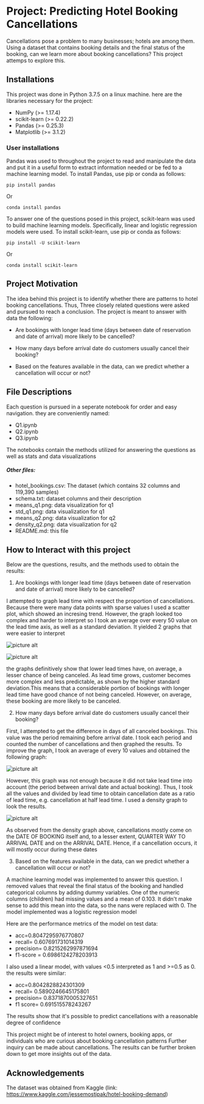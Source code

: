 # Project: Predicting Hotel Booking Cancellations

Cancellations pose a problem to many businesses; hotels are among them. Using a dataset that contains booking details and the final status of the booking, can we learn more about booking cancellations? This project attemps to explore this.


## Installations

This project was done in Python 3.7.5 on a linux machine. here are the libraries necessary for the project:

* NumPy (>= 1.17.4)
* scikit-learn (>= 0.22.2)
* Pandas (>= 0.25.3)
* Matplotlib (>= 3.1.2)
    
### User installations

Pandas was used to throughout the project to read and manipulate the data and put it in a useful form to extract information needed or be fed to a machine learning model. To install Pandas, use pip or conda as follows:

```
pip install pandas
```
Or

```
conda install pandas
```


To answer one of the questions posed in this project, scikit-learn was used to build machine learning models. Specifically, linear and logistic regression models were used. To install scikit-learn, use pip or conda as follows:

```
pip install -U scikit-learn
```
Or

```
conda install scikit-learn
```



## Project Motivation

The idea behind this project is to identify whether there are patterns to hotel booking cancellations. Thus, Three closely related questions were asked and pursued to reach a conclusion. The project is meant to answer with data the following:


* Are bookings with longer lead time (days between date of reservation and date of arrival) more likely to be cancelled?

* How many days before arrival date do customers usually cancel their booking?

* Based on the features available in the data, can we predict whether a cancellation will occur or not?


## File Descriptions

Each question is pursued in a seperate notebook for order and easy navigation. they are conveniently named: 

* Q1.ipynb 
* Q2.ipynb 
* Q3.ipynb

The notebooks contain the methods utilized for answering the questions as well as stats and data visualizations 

##### Other files:

* hotel_bookings.csv: The dataset (which contains 32 columns and 119,390 samples)
* schema.txt: dataset columns and their description
* means_q1.png: data visualization for q1
* std_q1.png: data visualization for q1
* means_q2.png: data visualization for q2
* density_q2.png: data visualization for q2
* README.md: this file


## How to Interact with this project


Below are the questions, results, and the methods used to obtain the results:

1. Are bookings with longer lead time (days between date of reservation and date of arrival) more likely to be cancelled?

I attempted to graph lead time with respect the proportion of cancellations. Because there were many data points with sparse values I used a scatter plot, which showed an incresing trend. However, the graph looked too complex and harder to interpret so I took an average over every 50 value on the lead time axis, as well as a standard deviation. It yielded 2 graphs that were easier to interpret

![picture alt](./mean_q1.png)

![picture alt](./std_q1.png)

the graphs definitively show that lower lead times have, on average, a lesser chance of being canceled. As lead time grows, customer becomes more complex and less predictable, as shown by the higher standard deviation.This means that a considerable portion of bookings with longer lead time have good chance of not being canceled. However, on average, these booking are more likely to be canceled.

2. How many days before arrival date do customers usually cancel their booking?

First, I attempted to get the difference in days of all canceled bookings. This value was the period remaining before arrival date. I took each period and counted the number of cancellations and then graphed the results. To improve the graph, I took an average of every 10 values and obtained the following graph:

![picture alt](./mean_q2.png)

However, this graph was not enough because it did not take lead time into account (the period between arrival date and actual booking). Thus, I took all the values and divided by lead time to obtain cancellation date as a ratio of lead time, e.g. cancellation at half lead time. I used a density graph to look the results.

![picture alt](./density_q2.png)

As observed from the density graph above, cancellations mostly come on the DATE OF BOOKING itself and, to a lesser
extent, QUARTER WAY TO ARRIVAL DATE and on the ARRIVAL DATE. Hence, if a cancellation occurs, it will mostly occur
during these dates

3. Based on the features available in the data, can we predict whether a cancellation will occur or not?

A machine learning model was implemented to answer this question. I removed values that reveal the final status of the booking and handled categorical columns by adding dummy variables. One of the numeric columns (children) had missing values and a mean of 0.103. It didn't make sense to add this mean into the data, so the nans were replaced with 0. The model implemented was a logistic regression model

Here are the performance metrics of the model on test data:

- acc=0.8047295976770807
- recall= 0.607691731014319
- precision= 0.8215262997871694
- f1-score = 0.6986124278203913

I also used a linear model, with values <0.5 interpreted as 1 and >=0.5 as 0. the results were similar:

- acc=0.8042828824301309
- recall= 0.5890246645175801
- precision= 0.8371870005327651
- f1 score= 0.691515578243267

The results show that it's possible to predict cancellations with a reasonable degree of confidence

This project might be of interest to hotel owners, booking apps, or individuals who are curious about booking cancellation patterns Further inquiry can be made about cancellations. The results can be further broken down to get more insights out of the data.



## Acknowledgements

The dataset was obtained from Kaggle (link: https://www.kaggle.com/jessemostipak/hotel-booking-demand)
